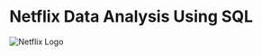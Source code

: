 # Netflix Data Analysis Using SQL

![Netflix Logo](https://www.google.com/imgres?q=netflix%20logo&imgurl=https%3A%2F%2Fimages.ctfassets.net%2Fy2ske730sjqp%2F1aONibCke6niZhgPxuiilC%2F2c401b05a07288746ddf3bd3943fbc76%2FBrandAssets_Logos_01-Wordmark.jpg%3Fw%3D940&imgrefurl=https%3A%2F%2Fbrand.netflix.com%2Fen%2Fassets%2Flogos%2F&docid=2DBw-t8C_ICKSM&tbnid=jZtDKC4kXim_vM&vet=12ahUKEwjKoqHDxqGLAxW_SGcHHSQkDYQQM3oECGQQAA..i&w=940&h=529&hcb=2&ved=2ahUKEwjKoqHDxqGLAxW_SGcHHSQkDYQQM3oECGQQAA)
